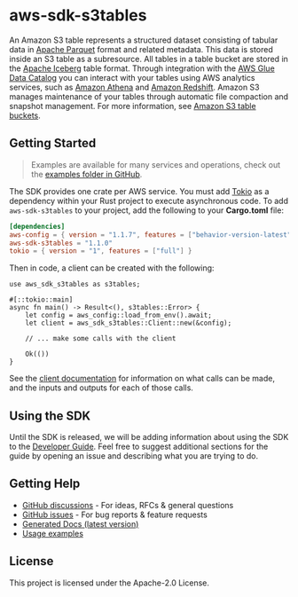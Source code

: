 # aws-sdk-s3tables

An Amazon S3 table represents a structured dataset consisting of tabular data in [Apache Parquet](https://parquet.apache.org/docs/) format and related metadata. This data is stored inside an S3 table as a subresource. All tables in a table bucket are stored in the [Apache Iceberg](https://iceberg.apache.org/docs/latest/) table format. Through integration with the [AWS Glue Data Catalog](https://docs.aws.amazon.com/https:/docs.aws.amazon.com/glue/latest/dg/catalog-and-crawler.html) you can interact with your tables using AWS analytics services, such as [Amazon Athena](https://docs.aws.amazon.com/https:/docs.aws.amazon.com/athena/) and [Amazon Redshift](https://docs.aws.amazon.com/https:/docs.aws.amazon.com/redshift/). Amazon S3 manages maintenance of your tables through automatic file compaction and snapshot management. For more information, see [Amazon S3 table buckets](https://docs.aws.amazon.com/AmazonS3/latest/userguide/s3-tables-buckets.html).

## Getting Started

> Examples are available for many services and operations, check out the
> [examples folder in GitHub](https://github.com/awslabs/aws-sdk-rust/tree/main/examples).

The SDK provides one crate per AWS service. You must add [Tokio](https://crates.io/crates/tokio)
as a dependency within your Rust project to execute asynchronous code. To add `aws-sdk-s3tables` to
your project, add the following to your **Cargo.toml** file:

```toml
[dependencies]
aws-config = { version = "1.1.7", features = ["behavior-version-latest"] }
aws-sdk-s3tables = "1.1.0"
tokio = { version = "1", features = ["full"] }
```

Then in code, a client can be created with the following:

```rust,no_run
use aws_sdk_s3tables as s3tables;

#[::tokio::main]
async fn main() -> Result<(), s3tables::Error> {
    let config = aws_config::load_from_env().await;
    let client = aws_sdk_s3tables::Client::new(&config);

    // ... make some calls with the client

    Ok(())
}
```

See the [client documentation](https://docs.rs/aws-sdk-s3tables/latest/aws_sdk_s3tables/client/struct.Client.html)
for information on what calls can be made, and the inputs and outputs for each of those calls.

## Using the SDK

Until the SDK is released, we will be adding information about using the SDK to the
[Developer Guide](https://docs.aws.amazon.com/sdk-for-rust/latest/dg/welcome.html). Feel free to suggest
additional sections for the guide by opening an issue and describing what you are trying to do.

## Getting Help

* [GitHub discussions](https://github.com/awslabs/aws-sdk-rust/discussions) - For ideas, RFCs & general questions
* [GitHub issues](https://github.com/awslabs/aws-sdk-rust/issues/new/choose) - For bug reports & feature requests
* [Generated Docs (latest version)](https://awslabs.github.io/aws-sdk-rust/)
* [Usage examples](https://github.com/awslabs/aws-sdk-rust/tree/main/examples)

## License

This project is licensed under the Apache-2.0 License.

